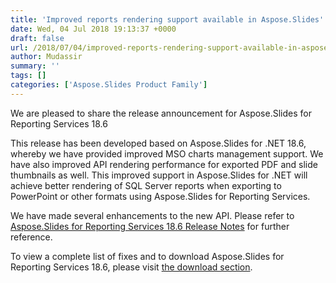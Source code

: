 ```yaml
---
title: 'Improved reports rendering support available in Aspose.Slides'
date: Wed, 04 Jul 2018 19:13:37 +0000
draft: false
url: /2018/07/04/improved-reports-rendering-support-available-in-aspose.slides/
author: Mudassir
summary: ''
tags: []
categories: ['Aspose.Slides Product Family']
---
```


We are pleased to share the release announcement for Aspose.Slides for Reporting Services 18.6

This release has been developed based on Aspose.Slides for .NET 18.6, whereby we have provided improved MSO charts management support. We have also improved API rendering performance for exported PDF and slide thumbnails as well. This improved support in Aspose.Slides for .NET will achieve better rendering of SQL Server reports when exporting to PowerPoint or other formats using Aspose.Slides for Reporting Services.

We have made several enhancements to the new API. Please refer to [Aspose.Slides for Reporting Services 18.6 Release Notes][1] for further reference.

To view a complete list of fixes and to download Aspose.Slides for Reporting Services 18.6, please visit [the download section][2].




[1]: https://docs.aspose.com/display/slidesreportingservices/Aspose.Slides+for+Reporting+Services+18.6+Release+Notes
[2]: https://downloads.aspose.com/slides/reportingservices




